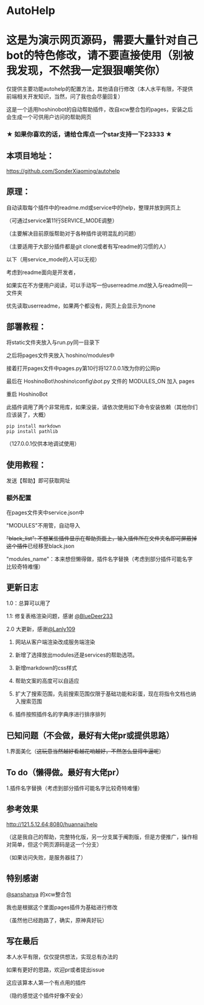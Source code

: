 # AutoHelp

# 这是为演示网页源码，需要大量针对自己bot的特色修改，请不要直接使用（别被我发现，不然我一定狠狠嘲笑你）

仅提供主要功能autohelp的配置方法，其他请自行修改（本人水平有限，不提供前端相关开发知识，当然，问了我也会尽量回复）

这是一个适用hoshinobot的自动帮助插件，改自xcw整合包的pages，安装之后会生成一个可供用户访问的帮助网页

### ★ 如果你喜欢的话，请给仓库点一个star支持一下23333 ★

## 本项目地址：

https://github.com/SonderXiaoming/autohelp

## 原理：

自动读取每个插件中的readme.md或service中的help，整理并放到网页上

（可通过service第11行SERVICE_MODE调整）

（主要解决目前原版帮助对于各种插件说明混乱的问题）

（主要适用于大部分插件都是git clone或者有写readme的习惯的人）

以下（用service_mode的人可以无视）

考虑到readme面向是开发者，

如果实在不方便用户阅读，可以手动写一份userreadme.md放入与readme同一文件夹

优先读取userreadme，如果两个都没有，网页上会显示为none

## 部署教程：

 将static文件夹放入与run.py同一目录下

之后将pages文件夹放入`hoshino/modules中

接着打开pages文件中pages.py第10行将127.0.0.1改为你的公网ip

最后在 HoshinoBot\hoshino\config\\_*bot*_.py 文件的 MODULES_ON 加入 pages

重启 HoshinoBot

此插件调用了两个非常用库，如果没装，请依次使用如下命令安装依赖（其他你们应该装了，大概）

```
pip install markdown
pip install pathlib
```

（127.0.0.1仅供本地调试使用）

## 使用教程：

发送【帮助】即可获取网址

### 额外配置

在pages文件夹中service.json中

"MODULES"不用管，自动导入

~~"black_list":	不想某些插件显示在帮助页面上，输入插件所在文件夹名即可屏蔽掉这个插件~~已经移至black.json

"modules_name"：本来想但懒得做，插件名字替换（考虑到部分插件可能名字比较奇特难懂）

## 更新日志

1.0：总算可以用了

1.1: 修复表格渲染问题，感谢 [@BlueDeer233](https://github.com/BlueDeer233)

2.0 大更新，感谢[@Lanly109](https://github.com/Lanly109)

1. 网站从客户端渲染改成服务端渲染

2. 新增了选择放出modules还是services的帮助选项。

3. 新增markdown的css样式

4. 帮助文案的高度可以自适应

5. 扩大了搜索范围，先前搜索范围仅限于基础功能和彩蛋，现在将指令文档也纳入搜索范围

6. 插件按照插件名的字典序进行排序排列

## 已知问题（不会做，最好有大佬pr或提供思路）

1.界面美化（~~这玩意当然越好看越花哨越好，不然怎么显得牛逼呢~~）

## To do（懒得做。最好有大佬pr）

1.插件名字替换（考虑到部分插件可能名字比较奇特难懂）

## 参考效果

http://121.5.12.64:8080/huannai/help

（这是我自己的帮助，完整特化版，另一分支属于阉割版，但是方便推广，操作相对简单，但这个网页源码是这一个分支）

（如果访问失败，是服务器挂了）

## 特别感谢

[@sanshanya](https://github.com/sanshanya) 的xcw整合包

我也是根据这个里面pages插件为基础进行修改

（虽然他已经跑路了，确实，原神真好玩）

## 写在最后

本人水平有限，仅仅提供想法，实现总有办法的

如果有更好的思路，欢迎pr或者提出issue

这应该算本人第一个有点用的插件

（隐约感觉这个插件好像不安全）
